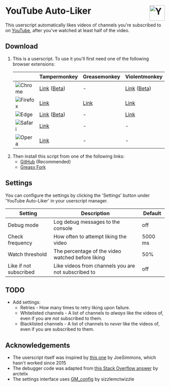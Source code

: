 # YouTube Auto-Liker <img src="https://raw.githubusercontent.com/HatScripts/youtube-auto-liker/master/logo.svg" alt="YouTube Auto-Liker logo" height="48" align="right">

This userscript automatically likes videos of channels you're subscribed to on [YouTube](https://www.youtube.com/), after you've watched at least half of the video.

## Download

1. This is a userscript. To use it you'll first need one of the following browser extensions:

   |                    | Tampermonkey                     | Greasemonkey | Violentmonkey                    | Userscripts
   | ------------------ | -------------------------------- | ------------ | -------------------------------- | -----------
   | ![Chrome][c-logo]  | [Link][c-tm] ([Beta][c-tm-beta]) | -            | [Link][c-vm] ([Beta][c-vm-beta]) |
   | ![Firefox][f-logo] | [Link][f-tm]                     | [Link][f-gm] | [Link][f-vm]                     |
   | ![Edge][e-logo]    | [Link][e-tm] ([Beta][e-tm-beta]) | -            | [Link][e-vm]                     |
   | ![Safari][s-logo]  | [Link][s-tm]                     | -            | -                                | [Link][s-us]
   | ![Opera][o-logo]   | [Link][o-tm]                     | -            | -                                |

[c-logo]: https://raw.githubusercontent.com/alrra/browser-logos/main/src/chrome/chrome_24x24.png   "Chrome"
[f-logo]: https://raw.githubusercontent.com/alrra/browser-logos/main/src/firefox/firefox_24x24.png "Firefox"
[e-logo]: https://raw.githubusercontent.com/alrra/browser-logos/main/src/edge/edge_24x24.png       "Edge"
[s-logo]: https://raw.githubusercontent.com/alrra/browser-logos/main/src/safari/safari_24x24.png   "Safari"
[o-logo]: https://raw.githubusercontent.com/alrra/browser-logos/main/src/opera/opera_24x24.png     "Opera"
[c-tm]: https://chrome.google.com/webstore/detail/tampermonkey/dhdgffkkebhmkfjojejmpbldmpobfkfo
[c-tm-beta]: https://chrome.google.com/webstore/detail/tampermonkey-beta/gcalenpjmijncebpfijmoaglllgpjagf
[c-vm]: https://chrome.google.com/webstore/detail/violentmonkey/jinjaccalgkegednnccohejagnlnfdag
[c-vm-beta]: https://chrome.google.com/webstore/detail/violentmonkey-beta/opokoaglpekkimldnlggpoagmjegichg
[f-tm]: https://addons.mozilla.org/firefox/addon/tampermonkey/
[f-gm]: https://addons.mozilla.org/firefox/addon/greasemonkey/
[f-vm]: https://addons.mozilla.org/firefox/addon/violentmonkey/
[e-tm]: https://microsoftedge.microsoft.com/addons/detail/tampermonkey/iikmkjmpaadaobahmlepeloendndfphd
[e-tm-beta]: https://microsoftedge.microsoft.com/addons/detail/tampermonkey-beta/fcmfnpggmnlmfebfghbfnillijihnkoh
[e-vm]: https://microsoftedge.microsoft.com/addons/detail/violentmonkey/eeagobfjdenkkddmbclomhiblgggliao
[s-tm]: https://www.tampermonkey.net/?browser=safari
[s-us]: https://apps.apple.com/app/userscripts/id1463298887
[o-tm]: https://addons.opera.com/en/extensions/details/tampermonkey-beta/

2. Then install this script from one of the following links:
   * [GitHub](https://github.com/HatScripts/youtube-auto-liker/raw/master/youtube-auto-liker.user.js) (Recommended)
   * [Greasy Fork](https://greasyfork.org/en/scripts/33865-youtube-auto-liker)

## Settings

You can configure the settings by clicking the 'Settings' button under 'YouTube Auto-Liker' in your userscript manager.

Setting                | Description                                         | Default
---------------------- | --------------------------------------------------- | -------
Debug mode             | Log debug messages to the console                   | off
Check frequency        | How often to attempt liking the video               | 5000 ms
Watch threshold        | The percentage of the video watched before liking   | 50%
Like if not subscribed | Like videos from channels you are not subscribed to | off

## TODO

* Add settings:
  * Retries - How many times to retry liking upon failure.
  * Whitelisted channels - A list of channels to *always* like the videos of, even if you are *not* subscribed to them.
  * Blacklisted channels - A list of channels to *never* like the videos of, even if you are subscribed to them.

## Acknowledgements

* The userscript itself was inspired by [this one](https://web.archive.org/web/20220405112705/https://greasyfork.org/en/scripts/4948-youtube-auto-like-videos/code) by JoeSimmons, which hasn't worked since 2015
* The debugger code was adapted from [this Stack Overflow answer](https://stackoverflow.com/a/32928812/2203482) by arctelix
* The settings interface uses [GM_config](https://github.com/sizzlemctwizzle/GM_config) by sizzlemctwizzle
